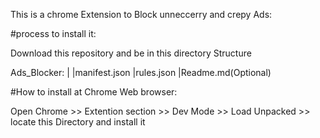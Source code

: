 This is a chrome Extension to Block unneccerry and crepy Ads:

#process to install it:

Download this repository and be in this directory Structure

Ads_Blocker:
    |
    |manifest.json
    |rules.json
    |Readme.md(Optional)
    
#How to install at Chrome Web browser:

Open Chrome  >> Extention section >> Dev Mode >> Load Unpacked >> locate this Directory and install it



